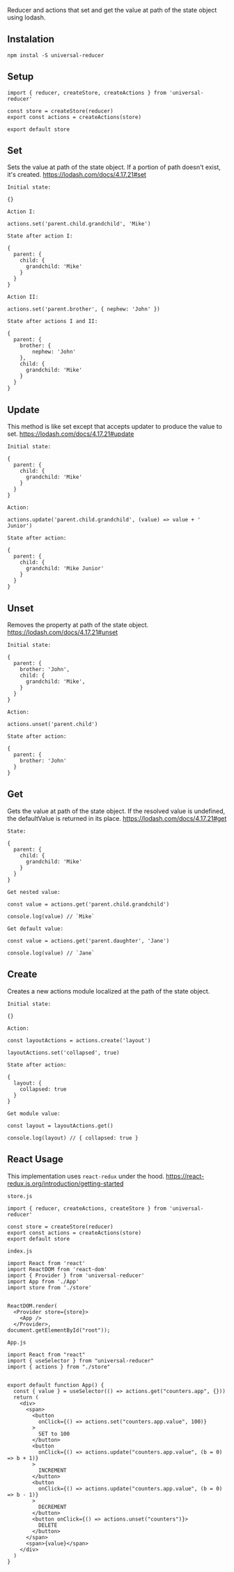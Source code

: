 Reducer and actions that set and get the value at path of the state object using lodash.

## Instalation

```
npm instal -S universal-reducer
```

## Setup

```
import { reducer, createStore, createActions } from 'universal-reducer'

const store = createStore(reducer)
export const actions = createActions(store)

export default store
```

## Set

Sets the value at path of the state object. If a portion of path doesn't exist, it's created.
https://lodash.com/docs/4.17.21#set

`Initial state:`

```
{}
```

`Action I:`

```
actions.set('parent.child.grandchild', 'Mike')
```

`State after action I:`

```
{
  parent: {
    child: {
      grandchild: 'Mike'
    }
  }
}
```

`Action II:`

```
actions.set('parent.brother', { nephew: 'John' })
```

`State after actions I and II:`

```
{
  parent: {
    brother: {
        nephew: 'John'
    },
    child: {
      grandchild: 'Mike'
    }
  }
}
```

## Update

This method is like set except that accepts updater to produce the value to set.
https://lodash.com/docs/4.17.21#update

`Initial state:`

```
{
  parent: {
    child: {
      grandchild: 'Mike'
    }
  }
}
```

`Action:`

```
actions.update('parent.child.grandchild', (value) => value + ' Junior')
```

`State after action:`

```
{
  parent: {
    child: {
      grandchild: 'Mike Junior'
    }
  }
}
```

## Unset

Removes the property at path of the state object.
https://lodash.com/docs/4.17.21#unset

`Initial state:`

```
{
  parent: {
    brother: 'John',
    child: {
      grandchild: 'Mike',
    }
  }
}
```

`Action:`

```
actions.unset('parent.child')
```

`State after action:`

```
{
  parent: {
    brother: 'John'
  }
}
```

## Get

Gets the value at path of the state object. If the resolved value is undefined, the defaultValue is returned in its place.
https://lodash.com/docs/4.17.21#get

`State:`

```
{
  parent: {
    child: {
      grandchild: 'Mike'
    }
  }
}
```

`Get nested value:`

```
const value = actions.get('parent.child.grandchild')

console.log(value) // `Mike`
```

`Get default value:`

```
const value = actions.get('parent.daughter', 'Jane')

console.log(value) // `Jane`
```

## Create
Creates a new actions module localized at the path of the state object. 

`Initial state:`

```
{}
```

`Action:`

```
const layoutActions = actions.create('layout')

layoutActions.set('collapsed', true)
```

`State after action:`

```
{
  layout: {
    collapsed: true
  }
}
```

`Get module value:`

```
const layout = layoutActions.get()

console.log(layout) // { collapsed: true }
```


## React Usage

This implementation uses `react-redux` under the hood. https://react-redux.js.org/introduction/getting-started

`store.js`

```
import { reducer, createActions, createStore } from 'universal-reducer'

const store = createStore(reducer)
export const actions = createActions(store)
export default store
```

`index.js`

```
import React from 'react'
import ReactDOM from 'react-dom'
import { Provider } from 'universal-reducer'
import App from './App'
import store from './store'


ReactDOM.render(
  <Provider store={store}>
    <App />
  </Provider>,
document.getElementById("root"));
```

`App.js`

```
import React from "react"
import { useSelector } from "universal-reducer"
import { actions } from "./store"


export default function App() {
  const { value } = useSelector(() => actions.get("counters.app", {}))
  return (
    <div>
      <span>
        <button
          onClick={() => actions.set("counters.app.value", 100)}
        >
          SET to 100
        </button>
        <button
          onClick={() => actions.update("counters.app.value", (b = 0) => b + 1)}
        >
          INCREMENT
        </button>
        <button
          onClick={() => actions.update("counters.app.value", (b = 0) => b - 1)}
        >
          DECREMENT
        </button>
        <button onClick={() => actions.unset("counters")}>
          DELETE
        </button>
      </span>
      <span>{value}</span>
    </div>
  )
}
```
